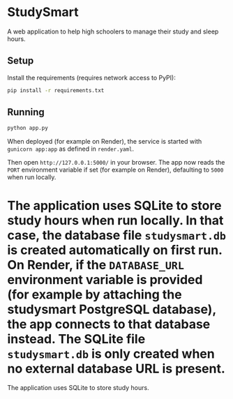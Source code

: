 # StudySmart

A web application to help high schoolers to manage their study and sleep hours.

## Setup

Install the requirements (requires network access to PyPI):

```bash
pip install -r requirements.txt
```

## Running

```bash
python app.py
```

When deployed (for example on Render), the service is started with
``gunicorn app:app`` as defined in ``render.yaml``.

Then open `http://127.0.0.1:5000/` in your browser. The app now reads the
`PORT` environment variable if set (for example on Render), defaulting to
`5000` when run locally.

The application uses SQLite to store study hours when run locally. In that case, the 
database file `studysmart.db` is created automatically on first run.
On Render, if the `DATABASE_URL` environment variable is provided (for example by
attaching the **studysmart** PostgreSQL database), the app connects to that
database instead. The SQLite file `studysmart.db` is only created when no
external database URL is present.
=======
The application uses SQLite to store study hours. 